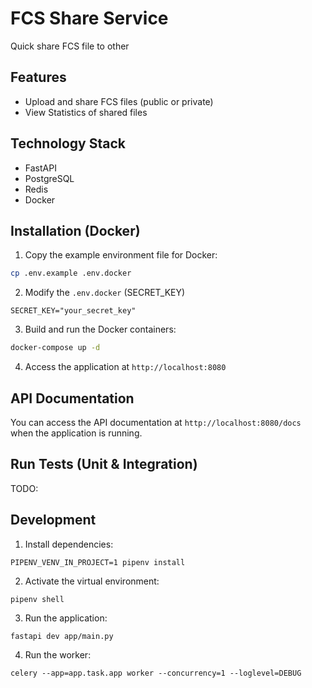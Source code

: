 # FCS Share Service

Quick share FCS file to other

## Features
- Upload and share FCS files (public or private)
- View Statistics of shared files

## Technology Stack
- FastAPI
- PostgreSQL
- Redis
- Docker

## Installation (Docker)
1. Copy the example environment file for Docker:
```bash
cp .env.example .env.docker
```

2. Modify the `.env.docker` (SECRET_KEY)
```
SECRET_KEY="your_secret_key"
```

3. Build and run the Docker containers:
```bash
docker-compose up -d
```

4. Access the application at `http://localhost:8080`

## API Documentation

You can access the API documentation at `http://localhost:8080/docs` when the application is running.

## Run Tests (Unit & Integration)

TODO:

## Development

1. Install dependencies:
```
PIPENV_VENV_IN_PROJECT=1 pipenv install
```

2. Activate the virtual environment:
```
pipenv shell
```

3. Run the application:
```
fastapi dev app/main.py
```

4. Run the worker:
```
celery --app=app.task.app worker --concurrency=1 --loglevel=DEBUG
```
